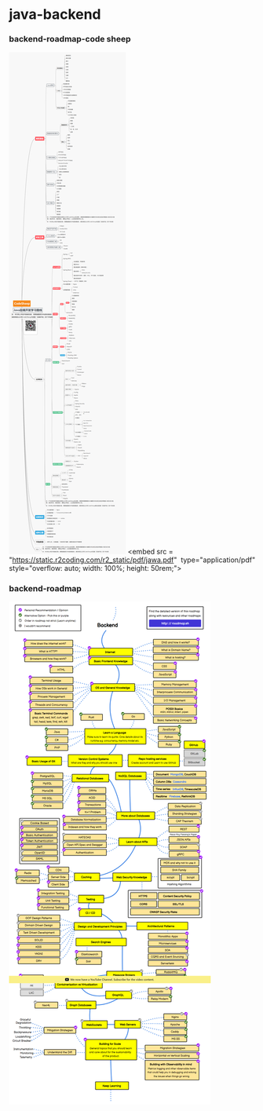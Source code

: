 # java-backend
### backend-roadmap-code sheep
![](https://raw.githubusercontent.com/alwaysmissin/picgo/main/20220904124833.png)
<embed src = "https://static.r2coding.com/r2_static/pdf/jawa.pdf"  type="application/pdf" style="overflow: auto; width: 100%; height: 50rem;">
### backend-roadmap
![](https://raw.githubusercontent.com/alwaysmissin/picgo/main/20220905230433.png)

